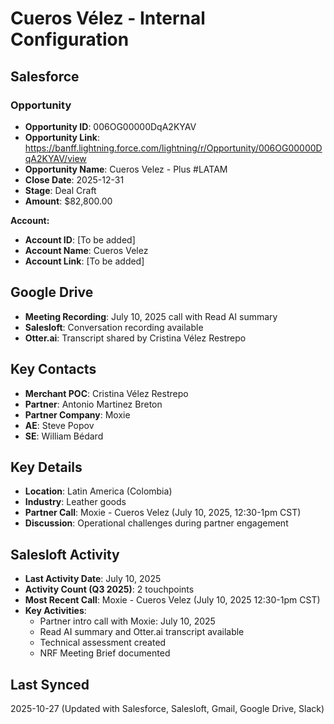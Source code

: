 # Cueros Vélez - Internal Configuration

## Salesforce

### Opportunity
- **Opportunity ID**: 006OG00000DqA2KYAV
- **Opportunity Link**: https://banff.lightning.force.com/lightning/r/Opportunity/006OG00000DqA2KYAV/view
- **Opportunity Name**: Cueros Velez - Plus #LATAM
- **Close Date**: 2025-12-31
- **Stage**: Deal Craft
- **Amount**: $82,800.00

**Account:**
- **Account ID**: [To be added]
- **Account Name**: Cueros Velez
- **Account Link**: [To be added]

## Google Drive
- **Meeting Recording**: July 10, 2025 call with Read AI summary
- **Salesloft**: Conversation recording available
- **Otter.ai**: Transcript shared by Cristina Vélez Restrepo

## Key Contacts
- **Merchant POC**: Cristina Vélez Restrepo
- **Partner**: Antonio Martinez Breton
- **Partner Company**: Moxie
- **AE**: Steve Popov
- **SE**: William Bédard

## Key Details
- **Location**: Latin America (Colombia)
- **Industry**: Leather goods
- **Partner Call**: Moxie - Cueros Velez (July 10, 2025, 12:30-1pm CST)
- **Discussion**: Operational challenges during partner engagement

## Salesloft Activity
- **Last Activity Date**: July 10, 2025
- **Activity Count (Q3 2025)**: 2 touchpoints
- **Most Recent Call**: Moxie - Cueros Velez (July 10, 2025 12:30-1pm CST)
- **Key Activities**:
  - Partner intro call with Moxie: July 10, 2025
  - Read AI summary and Otter.ai transcript available
  - Technical assessment created
  - NRF Meeting Brief documented

## Last Synced
2025-10-27 (Updated with Salesforce, Salesloft, Gmail, Google Drive, Slack)



